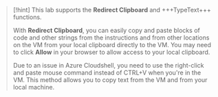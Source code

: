 >[!hint] This lab supports the **Redirect Clipboard** and +++TypeText+++ functions.
>
> With **Redirect Clipboard**, you can easily copy and paste blocks of code and other strings from the instructions and from other locations on the VM from your local clipboard directly to the VM.  You may need to click **Allow** in your browser to allow access to your local clipboard.
>
> Due to an issue in Azure Cloudshell, you need to use the right-click and paste mouse command instead of CTRL+V when you're in the VM.  This method allows you to copy text from the VM and from your local machine.
